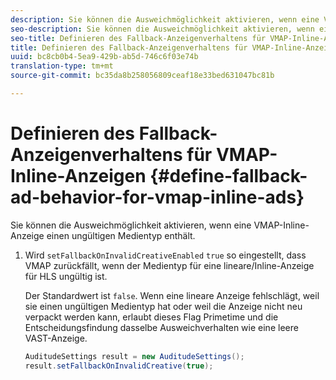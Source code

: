 ```yaml
---
description: Sie können die Ausweichmöglichkeit aktivieren, wenn eine VMAP-Inline-Anzeige einen ungültigen Medientyp enthält.
seo-description: Sie können die Ausweichmöglichkeit aktivieren, wenn eine VMAP-Inline-Anzeige einen ungültigen Medientyp enthält.
seo-title: Definieren des Fallback-Anzeigenverhaltens für VMAP-Inline-Anzeigen
title: Definieren des Fallback-Anzeigenverhaltens für VMAP-Inline-Anzeigen
uuid: bc8cb0b4-5ea9-429b-ab5d-746c6f03e74b
translation-type: tm+mt
source-git-commit: bc35da8b258056809ceaf18e33bed631047bc81b

---
```



# Definieren des Fallback-Anzeigenverhaltens für VMAP-Inline-Anzeigen {#define-fallback-ad-behavior-for-vmap-inline-ads}

Sie können die Ausweichmöglichkeit aktivieren, wenn eine VMAP-Inline-Anzeige einen ungültigen Medientyp enthält.

1. Wird `setFallbackOnInvalidCreativeEnabled` `true` so eingestellt, dass VMAP zurückfällt, wenn der Medientyp für eine lineare/Inline-Anzeige für HLS ungültig ist.

   Der Standardwert ist `false`. Wenn eine lineare Anzeige fehlschlägt, weil sie einen ungültigen Medientyp hat oder weil die Anzeige nicht neu verpackt werden kann, erlaubt dieses Flag Primetime und die Entscheidungsfindung dasselbe Ausweichverhalten wie eine leere VAST-Anzeige.

   ```java
   AuditudeSettings result = new AuditudeSettings(); 
   result.setFallbackOnInvalidCreative(true);
   ```
